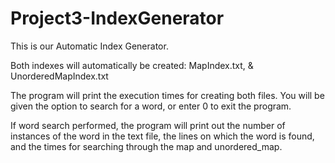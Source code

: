 # Project3-IndexGenerator

This is our Automatic Index Generator. 

Both indexes will automatically be created:
  MapIndex.txt, &  
  UnorderedMapIndex.txt
  
The program will print the execution times for creating both files.
You will be given the option to search for a word, or enter 0 to exit the program. 

If word search performed, the program will print out the number of instances of the word in the text file, the lines on which the word is found,
and the times for searching through the map and unordered_map.
